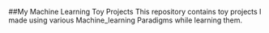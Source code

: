 ##My Machine Learning Toy Projects
This repository contains toy projects I made using various Machine_learning Paradigms while learning them.
